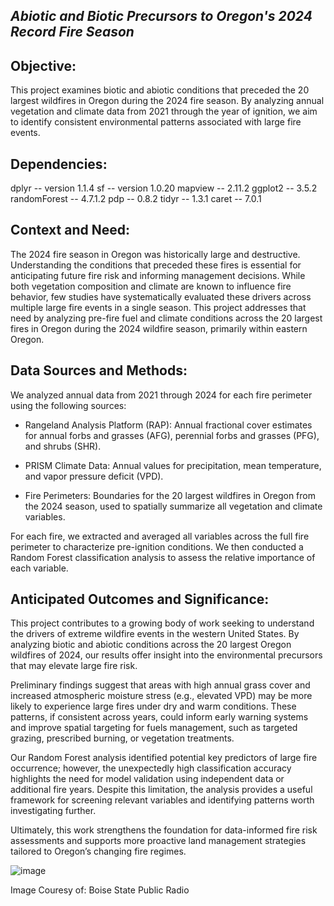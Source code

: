 ## ***Abiotic and Biotic Precursors to Oregon's 2024 Record Fire Season*** 

## **Objective:**
This project examines biotic and abiotic conditions that preceded the 20 largest wildfires in Oregon during the 2024 fire season. By analyzing annual vegetation and climate data from 2021 through the year of ignition, we aim to identify consistent environmental patterns associated with large fire events.

## **Dependencies:**
dplyr -- version 1.1.4
sf -- version 1.0.20
mapview -- 2.11.2
ggplot2 -- 3.5.2
randomForest -- 4.7.1.2
pdp -- 0.8.2
tidyr -- 1.3.1
caret -- 7.0.1

## **Context and Need:**
The 2024 fire season in Oregon was historically large and destructive. Understanding the conditions that preceded these fires is essential for anticipating future fire risk and informing management decisions. While both vegetation composition and climate are known to influence fire behavior, few studies have systematically evaluated these drivers across multiple large fire events in a single season. This project addresses that need by analyzing pre-fire fuel and climate conditions across the 20 largest fires in Oregon during the 2024 wildfire season, primarily within eastern Oregon. 

## **Data Sources and Methods:**
We analyzed annual data from 2021 through 2024 for each fire perimeter using the following sources:

- Rangeland Analysis Platform (RAP): Annual fractional cover estimates for annual forbs and grasses (AFG), perennial forbs and grasses (PFG), and shrubs (SHR).

- PRISM Climate Data: Annual values for precipitation, mean temperature, and vapor pressure deficit (VPD).

- Fire Perimeters: Boundaries for the 20 largest wildfires in Oregon from the 2024 season, used to spatially summarize all vegetation and climate variables.

For each fire, we extracted and averaged all variables across the full fire perimeter to characterize pre-ignition conditions. We then conducted a Random Forest classification analysis to assess the relative importance of each variable.

## **Anticipated Outcomes and Significance:**
This project contributes to a growing body of work seeking to understand the drivers of extreme wildfire events in the western United States. By analyzing biotic and abiotic conditions across the 20 largest Oregon wildfires of 2024, our results offer insight into the environmental precursors that may elevate large fire risk.

Preliminary findings suggest that areas with high annual grass cover and increased atmospheric moisture stress (e.g., elevated VPD) may be more likely to experience large fires under dry and warm conditions. These patterns, if consistent across years, could inform early warning systems and improve spatial targeting for fuels management, such as targeted grazing, prescribed burning, or vegetation treatments.

Our Random Forest analysis identified potential key predictors of large fire occurrence; however, the unexpectedly high classification accuracy highlights the need for model validation using independent data or additional fire years. Despite this limitation, the analysis provides a useful framework for screening relevant variables and identifying patterns worth investigating further.

Ultimately, this work strengthens the foundation for data-informed fire risk assessments and supports more proactive land management strategies tailored to Oregon’s changing fire regimes.

![image](https://github.com/user-attachments/assets/bc507067-18bc-4d29-a693-eb040b91480c)

Image Couresy of: Boise State Public Radio 

